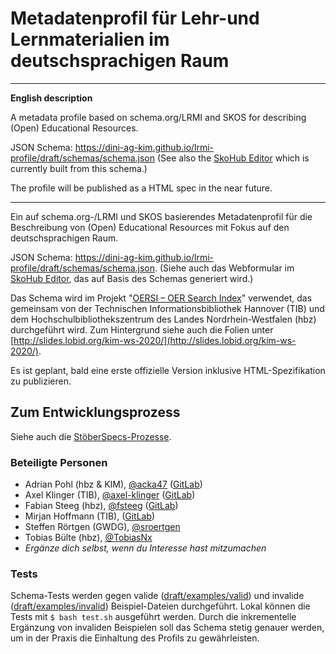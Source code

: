 # Metadatenprofil für Lehr-und Lernmaterialien im deutschsprachigen Raum

---

**English description**

A metadata profile based on schema.org/LRMI and SKOS for describing (Open) Educational Resources.

JSON Schema: <https://dini-ag-kim.github.io/lrmi-profile/draft/schemas/schema.json> (See also the [SkoHub Editor](https://skohub.io/editor/) which is currently built from this schema.)

 The profile will be published as a HTML spec in the near future.

---

Ein auf schema.org-/LRMI und SKOS basierendes Metadatenprofil für die Beschreibung von (Open) Educational Resources mit Fokus auf den deutschsprachigen Raum.

JSON Schema: <https://dini-ag-kim.github.io/lrmi-profile/draft/schemas/schema.json>. (Siehe auch das Webformular im [SkoHub Editor](https://skohub.io/editor/), das auf Basis des Schemas generiert wird.)

Das Schema wird im Projekt "[OERSI – OER Search Index](https://gitlab.com/oersi)" verwendet, das gemeinsam von der Technischen Informationsbibliothek Hannover (TIB) und dem Hochschulbibliothekszentrum des Landes Nordrhein-Westfalen (hbz) durchgeführt wird.
Zum Hintergrund siehe auch die Folien unter [http://slides.lobid.org/kim-ws-2020/](http://slides.lobid.org/kim-ws-2020/).

Es ist geplant, bald eine erste offizielle Version inklusive HTML-Spezifikation zu publizieren.

## Zum Entwicklungsprozess

Siehe auch die [StöberSpecs-Prozesse](https://github.com/dini-ag-kim/oer-stoeberspecs).

### Beteiligte Personen

- Adrian Pohl (hbz & KIM), [@acka47](https://github.com/acka47) ([GitLab](https://gitlab.com/acka47))
- Axel Klinger (TIB), [@axel-klinger](https://github.com/axel-klinger) ([GitLab](https://gitlab.com/axel-klinger))
- Fabian Steeg (hbz), [@fsteeg](https://github.com/fsteeg) ([GitLab](https://gitlab.com/fsteeg))
- Mirjan Hoffmann (TIB), ([GitLab](https://gitlab.com/mirjan))
- Steffen Rörtgen (GWDG), [@sroertgen](https://github.com/sroertgen)
- Tobias Bülte (hbz), [@TobiasNx](https://github.com/tobiasnx)
- *Ergänze dich selbst, wenn du Interesse hast mitzumachen*

### Tests

Schema-Tests werden gegen valide ([draft/examples/valid](https://github.com/dini-ag-kim/lrmi-profile/tree/master/draft/examples/valid)) und invalide ([draft/examples/invalid](https://github.com/dini-ag-kim/lrmi-profile/tree/master/draft/examples/invalid)) Beispiel-Dateien durchgeführt. Lokal können die Tests mit `$ bash test.sh` ausgeführt werden. Durch die inkrementelle Ergänzung von invaliden Beispielen soll das Schema stetig genauer werden, um in der Praxis die Einhaltung des Profils zu gewährleisten.
